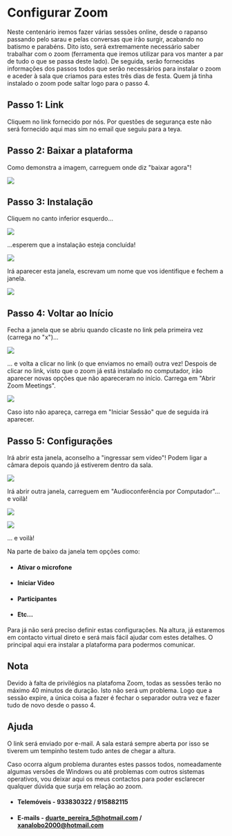 # **Configurar Zoom**
Neste centenário iremos fazer várias sessões online, desde o rapanso passando pelo sarau e pelas conversas que irão surgir, acabando no batismo e parabéns. Dito isto, será extremamente necessário saber trabalhar com o zoom (ferramenta que iremos utilizar para vos manter a par de tudo o que se passa deste lado).
De seguida, serão fornecidas informações dos passos todos que serão necessários para instalar o zoom e aceder à sala que criamos para estes três dias de festa. Quem já tinha instalado o zoom pode saltar logo para o passo 4.

## Passo 1: Link
Cliquem no link fornecido por nós. Por questões de segurança este não será fornecido aqui mas sim no email que seguiu para a teya.

## Passo 2: Baixar a plataforma
Como demonstra a imagem, carreguem onde diz "baixar agora"!

![](/github/images/baixar.png)

## Passo 3: Instalação
Cliquem no canto inferior esquerdo...

![](/github/images/carregar.png)

...esperem que a instalação esteja concluída!

![](/github/images/instalacao.png)

Irá aparecer esta janela, escrevam um nome que vos identifique e fechem a janela.

![](/github/images/nome.png)

## Passo 4: Voltar ao Início
Fecha a janela que se abriu quando clicaste no link pela primeira vez (carrega no "x")...

![](/github/images/fechar.png)

... e volta a clicar no link (o que enviamos no email) outra vez!
Despois de clicar no link, visto que o zoom já está instalado no computador, irão aparecer novas opções que não apareceram no início. Carrega em "Abrir Zoom Meetings".

![](/github/images/zoomMeetings.png)

Caso isto não apareça, carrega em "Iniciar Sessão" que de seguida irá aparecer.

## Passo 5: Configurações
Irá abrir esta janela, aconselho a "ingressar sem vídeo"! Podem ligar a câmara depois quando já estiverem dentro da sala.

![](/github/images/video.png)

Irá abrir outra janela, carreguem em "Audioconferência por Computador"... e voilà!

![](/github/images/ingressar.png)

![](/github/images/voila.png)

... e voilà!

Na parte de baixo da janela tem opções como:
- #### Ativar o microfone
- #### Iniciar Vídeo
- #### Participantes
- #### Etc...

Para já não será preciso definir estas configurações. Na altura, já estaremos em contacto virtual direto e será mais fácil ajudar com estes detalhes. O principal aqui era instalar a plataforma para podermos comunicar.

## Nota
Devido à falta de privilégios na platafoma Zoom, todas as sessões terão no máximo 40 minutos de duração. Isto não será um problema. Logo que a sessão expire, a única coisa a fazer é fechar o separador outra vez e fazer tudo de novo desde o passo 4.

## Ajuda

O link será enviado por e-mail. A sala estará sempre aberta por isso se tiverem um tempinho testem tudo antes de chegar a altura.

Caso ocorra algum problema durantes estes passos todos, nomeadamente algumas versões de Windows ou até problemas com outros sistemas operativos, vou deixar aqui os meus contactos para poder esclarecer qualquer dúvida que surja em relação ao zoom.

- #### Telemóveis - 933830322 / 915882115
- #### E-mails - duarte_pereira_5@hotmail.com / xanalobo2000@hotmail.com


